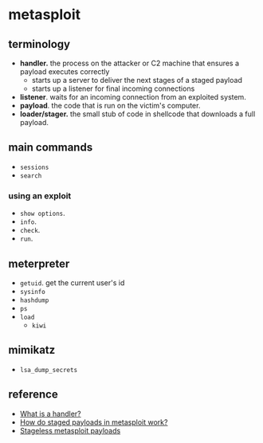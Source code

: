 # metasploit

## terminology

- **handler.** the process on the attacker or C2 machine that ensures a payload executes correctly
  - starts up a server to deliver the next stages of a staged payload
  - starts up a listener for final incoming connections
- **listener**. waits for an incoming connection from an exploited system.
- **payload**. the code that is run on the victim's computer.
- **loader/stager.** the small stub of code in shellcode that downloads a full payload.

## main commands
- `sessions`
- `search`

### using an exploit
- `show options`.
- `info`.
- `check`.
- `run`.

## meterpreter
- `getuid`. get the current user's id
- `sysinfo`
- `hashdump`
- `ps`
- `load`
  - `kiwi`
    
## mimikatz
- `lsa_dump_secrets`

## reference

- [What is a handler?](https://docs.rapid7.com/metasploit/working-with-payloads/)
- [How do staged payloads in metasploit work?](https://buffered.io/posts/staged-vs-stageless-handlers/)
- [Stageless metasploit payloads](https://blog.rapid7.com/2015/03/25/stageless-meterpreter-payloads/)
